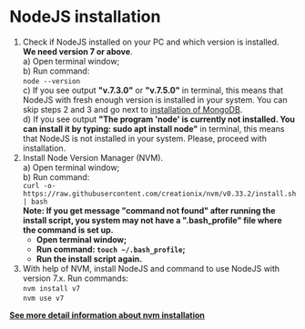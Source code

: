 # NodeJS installation

1. Check if NodeJS installed on your PC and which version is installed. <br>
**We need version 7 or above**.<br> 
a) Open terminal window; <br> 
b) Run command:<br> `node --version`<br>
c) If you see output **"v.7.3.0"** or **"v.7.5.0"** in terminal, this means that NodeJS with fresh enough version is installed in your system. You can skip steps 2 and 3 and go next to [installation of MongoDB](/chapter1/install-mongodb.md).</br>
d) If you see output **"The program 'node' is currently not installed. You can install it by typing: sudo apt install node"** in terminal, this means that NodeJS is not installed in your system. Please, proceed with installation.<br>                                       
2. Install Node Version Manager (NVM). <br> 
a) Open terminal window; <br> 
b) Run command:<br>`curl -o- https://raw.githubusercontent.com/creationix/nvm/v0.33.2/install.sh | bash` <br>
**Note: If you get message "command not found" after running the install script, you system may not have a ".bash_profile" file where the command is set up.<br>**
    *    **Open terminal window;<br>**
    *    **Run command: `touch ~/.bash_profile`;<br>**
    *    **Run the install script again.<br>**
3. With help of NVM, install NodeJS and command to use NodeJS with version 7.x. Run commands:<br>`nvm install v7`<br> `nvm use v7`

**[See more detail information about nvm installation](https://github.com/creationix/nvm#install-script)**


